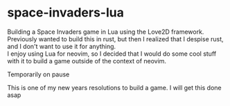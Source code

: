 # space-invaders-lua

Building a Space Invaders game in Lua using the Love2D framework.
Previously wanted to build this in rust, but then I realized 
that I despise rust, and I don't want to use it for anything.  
I enjoy using Lua for neovim, so I decided that I would do some 
cool stuff with it to build a game outside of the context of neovim.

Temporarily on pause

This is one of my new years resolutions to build a game.  I will get this done 
asap



